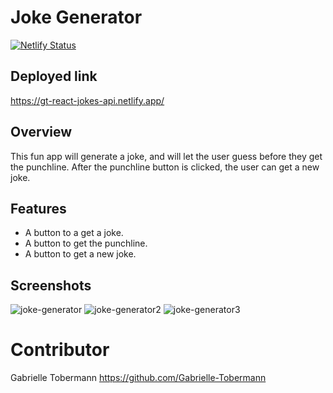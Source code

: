 # Joke Generator 

[![Netlify Status](https://api.netlify.com/api/v1/badges/c16bd07d-bc36-4a65-97f5-62dfc48cf281/deploy-status)](https://app.netlify.com/sites/gt-react-jokes-api/deploys)

## Deployed link
https://gt-react-jokes-api.netlify.app/


## Overview 
This fun app will generate a joke, and will let the user guess before they get the punchline. After the punchline button is clicked, the user can get a new joke. 

## Features
- A button to a get a joke.
- A button to get the punchline.
- A button to get a new joke.

## Screenshots 
![joke-generator](https://user-images.githubusercontent.com/76187279/117233145-2a61c300-ade8-11eb-91a4-9decfb7a7f5b.png)
![joke-generator2](https://user-images.githubusercontent.com/76187279/117233137-2635a580-ade8-11eb-87bb-29f98962c3b7.png)
![joke-generator3](https://user-images.githubusercontent.com/76187279/117233157-2f267700-ade8-11eb-81e3-3679d2bc99b2.png)


# Contributor 
Gabrielle Tobermann https://github.com/Gabrielle-Tobermann
